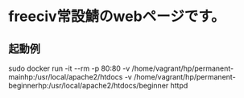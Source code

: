 # freeciv常設鯖のwebページです。


## 起動例
sudo docker run -it --rm -p 80:80 -v /home/vagrant/hp/permanent-mainhp:/usr/local/apache2/htdocs -v /home/vagrant/hp/permanent-beginnerhp:/usr/local/apache2/htdocs/beginner httpd
